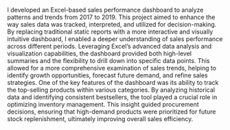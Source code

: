   I developed an Excel-based sales performance dashboard to analyze patterns and trends from 2017 to 2019. This project aimed to enhance the way sales data was tracked, interpreted, and utilized for decision-making. By replacing traditional static reports with a more interactive and visually intuitive dashboard, I enabled a deeper understanding of sales performance across different periods.
Leveraging Excel’s advanced data analysis and visualization capabilities, the dashboard provided both high-level summaries and the flexibility to drill down into specific data points. This allowed for a more comprehensive examination of sales trends, helping to identify growth opportunities, forecast future demand, and refine sales strategies.
One of the key features of the dashboard was its ability to track the top-selling products within various categories. By analyzing historical data and identifying consistent bestsellers, the tool played a crucial role in optimizing inventory management. This insight guided procurement decisions, ensuring that high-demand products were prioritized for future stock replenishment, ultimately improving overall sales efficiency.
